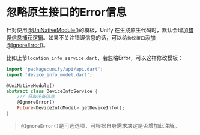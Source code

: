 # 忽略原生接口的Error信息
针对使用[@UniNativeModule()](../06.基础能力/2.UniNativeModule.md)的模板，Unify 在生成原生代码时，默认会增加[错误信息捕获逻辑](../06.基础能力/4.IgnoreError.md#特别说明)。如果不关注错误信息的话，可以给`协议接口`添加[@IgnoreError()](../06.基础能力/4.IgnoreError.md)。

比如上节`location_info_service.dart`，若忽略Error，可以这样修改模板：

```dart
import 'package:unify/api/api.dart';
import 'device_info_model.dart';

@UniNativeModule()
abstract class DeviceInfoService {
    /// 获取设备信息
    @IgnoreError()
    Future<DeviceInfoModel> getDeviceInfo();
}
```

> `@IgnoreError()`是可选选项，可根据自身需求决定是否增加此注解。